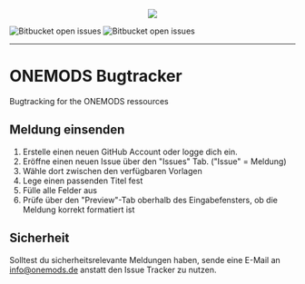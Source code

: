<p align="center">
  <img src="https://avatars1.githubusercontent.com/u/74563488?s=200&v=4">
</p>

![Bitbucket open issues](https://img.shields.io/bitbucket/issues-raw/ONEMODS/Bugs)
![Bitbucket open issues](https://img.shields.io/bitbucket/issues/ONEMODS/Bugs)

<hr>

# ONEMODS Bugtracker
Bugtracking for the ONEMODS ressources

## Meldung einsenden
<ol>
<li>Erstelle einen neuen GitHub Account oder logge dich ein.</li>
<li>Eröffne einen neuen Issue über den "Issues" Tab. ("Issue" = Meldung)</li>
<li>Wähle dort zwischen den verfügbaren Vorlagen</li>
<li>Lege einen passenden Titel fest</li>
<li>Fülle alle Felder aus</li>
<li>Prüfe über den "Preview"-Tab oberhalb des Eingabefensters, ob die Meldung korrekt formatiert ist</li>
  </ol>
  
  ## Sicherheit
  Solltest du sicherheitsrelevante Meldungen haben, sende eine E-Mail an info@onemods.de anstatt den Issue Tracker zu nutzen.

